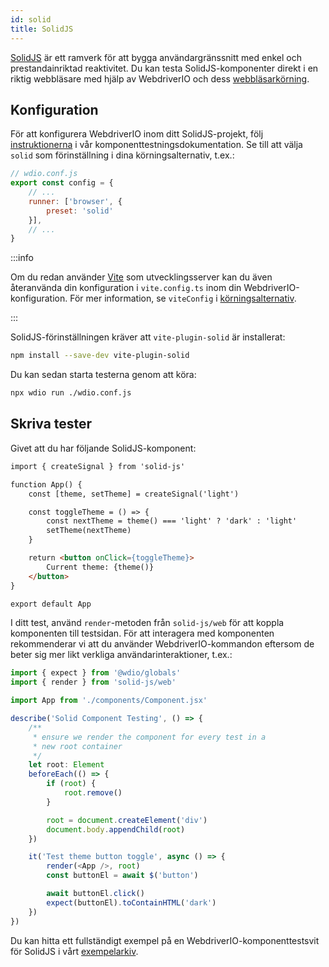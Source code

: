 ```yaml
---
id: solid
title: SolidJS
---
```


[SolidJS](https://www.solidjs.com/) är ett ramverk för att bygga användargränssnitt med enkel och prestandainriktad reaktivitet. Du kan testa SolidJS-komponenter direkt i en riktig webbläsare med hjälp av WebdriverIO och dess [webbläsarkörning](/docs/runner#browser-runner).

## Konfiguration

För att konfigurera WebdriverIO inom ditt SolidJS-projekt, följ [instruktionerna](/docs/component-testing#set-up) i vår komponenttestningsdokumentation. Se till att välja `solid` som förinställning i dina körningsalternativ, t.ex.:

```js
// wdio.conf.js
export const config = {
    // ...
    runner: ['browser', {
        preset: 'solid'
    }],
    // ...
}
```

:::info

Om du redan använder [Vite](https://vitejs.dev/) som utvecklingsserver kan du även återanvända din konfiguration i `vite.config.ts` inom din WebdriverIO-konfiguration. För mer information, se `viteConfig` i [körningsalternativ](/docs/runner#runner-options).

:::

SolidJS-förinställningen kräver att `vite-plugin-solid` är installerat:

```sh npm2yarn
npm install --save-dev vite-plugin-solid
```

Du kan sedan starta testerna genom att köra:

```sh
npx wdio run ./wdio.conf.js
```

## Skriva tester

Givet att du har följande SolidJS-komponent:

```html title="./components/Component.tsx"
import { createSignal } from 'solid-js'

function App() {
    const [theme, setTheme] = createSignal('light')

    const toggleTheme = () => {
        const nextTheme = theme() === 'light' ? 'dark' : 'light'
        setTheme(nextTheme)
    }

    return <button onClick={toggleTheme}>
        Current theme: {theme()}
    </button>
}

export default App
```

I ditt test, använd `render`-metoden från `solid-js/web` för att koppla komponenten till testsidan. För att interagera med komponenten rekommenderar vi att du använder WebdriverIO-kommandon eftersom de beter sig mer likt verkliga användarinteraktioner, t.ex.:

```ts title="app.test.tsx"
import { expect } from '@wdio/globals'
import { render } from 'solid-js/web'

import App from './components/Component.jsx'

describe('Solid Component Testing', () => {
    /**
     * ensure we render the component for every test in a
     * new root container
     */
    let root: Element
    beforeEach(() => {
        if (root) {
            root.remove()
        }

        root = document.createElement('div')
        document.body.appendChild(root)
    })

    it('Test theme button toggle', async () => {
        render(<App />, root)
        const buttonEl = await $('button')

        await buttonEl.click()
        expect(buttonEl).toContainHTML('dark')
    })
})
```

Du kan hitta ett fullständigt exempel på en WebdriverIO-komponenttestsvit för SolidJS i vårt [exempelarkiv](https://github.com/webdriverio/component-testing-examples/tree/main/solidjs-typescript-vite).